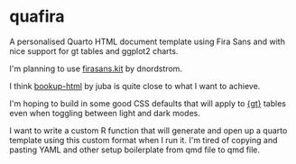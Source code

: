 # quafira
A personalised Quarto HTML document template using Fira Sans and with nice support for gt tables and ggplot2 charts.

I'm planning to use [firasans.kit](https://github.com/dnordstrom/firasans.kit) by dnordstrom.

I think [bookup-html](https://github.com/juba/bookup-html) by juba is quite close to what I want to achieve.

I'm hoping to build in some good CSS defaults that will apply to [{gt}](https://gt.rstudio.com/) tables even when toggling between light and dark modes.

I want to write a custom R function that will generate and open up a quarto template using this custom format when I run it.
I'm tired of copying and pasting YAML and other setup boilerplate from qmd file to qmd file.


